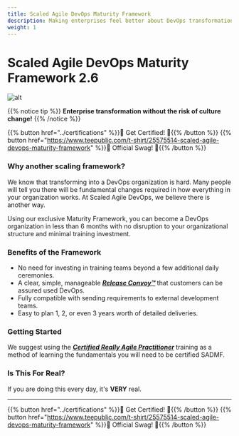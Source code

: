 ```yaml
---
title: Scaled Agile DevOps Maturity Framework
description: Making enterprises feel better about DevOps transformation since 2021
weight: 1
---
```


# Scaled Agile DevOps Maturity Framework 2.6 

![alt](../images/sad-certified-sm.png)

{{% notice tip %}}
**Enterprise transformation without the risk of culture change!**
{{% /notice %}}

{{% button href="../certifications" %}}🏅 Get Certified! 🏅{{% /button %}}
{{% button href="https://www.teepublic.com/t-shirt/25575514-scaled-agile-devops-maturity-framework" %}}💸 Official Swag! 💸{{% /button %}}

### Why another scaling framework?

We know that transforming into a DevOps organization is hard. Many people will tell you there will be fundamental changes required in how everything in your organization works. At Scaled Agile DevOps, we believe there is another way.

Using our exclusive Maturity Framework, you can become a DevOps organization in less than 6 months with no disruption to your organizational structure and minimal training investment.

### Benefits of the Framework

- No need for investing in training teams beyond a few additional daily ceremonies.
- A clear, simple, manageable *[**Release Convoy&trade;**](./release-convoy/)* that customers can be assured used DevOps.
- Fully compatible with sending requirements to external development teams.
- Easy to plan 1, 2, or even 3 years worth of detailed deliveries.

### Getting Started

We suggest using the *[**Certified Really Agile Practitioner**](https://www.youtube.com/watch?v=cwbiSCgiZNA)* training as a method of learning the fundamentals you will need to be certified SADMF.

### Is This For Real?

If you are doing this every day, it's **VERY** real.

---

{{% button href="../certifications" %}}🏅 Get Certified! 🏅{{% /button %}}
{{% button href="https://www.teepublic.com/t-shirt/25575514-scaled-agile-devops-maturity-framework" %}}💸 Official Swag! 💸{{% /button %}}
